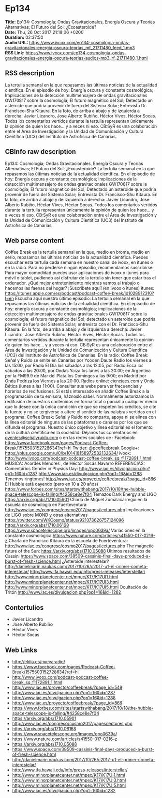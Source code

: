 # Ep134  
**Title:** Ep134: Cosmología; Ondas Gravitacionales, Energía Oscura y Teorías Alternativas; El Futuro del Sol; ¿Exoasteroide?  
**Date:** Thu, 26 Oct 2017 21:18:06 +0200  
**Duration:** 02:37:50  
**Audio URL:** https://www.ivoox.com/ep134-cosmologia-ondas-gravitacionales-energia-oscura-teorias_mf_21711480_feed_1.mp3  
**RSS Link:** https://www.ivoox.com/ep134-cosmologia-ondas-gravitacionales-energia-oscura-teorias-audios-mp3_rf_21711480_1.html  

## RSS description
La tertulia semanal en la que repasamos las últimas noticias de la actualidad científica. En el episodio de hoy: Energía oscura y constante cosmológica; Implicaciones de la detección multimensajero de ondas gravitacionales GW170817 sobre la cosmología; El futuro magnético del Sol; Detectado un asteroide que podría provenir de fuera del Sistema Solar; Entrevista Dr. Francisco-Shu Kitaura. En la foto, de arriba a abajo y de izquierda a derecha: Javier Licandro, Jose Alberto Rubiño, Héctor Vives, Héctor Socas. Todos los comentarios vertidos durante la tertulia representan únicamente la opinión de quien los hace… y a veces ni eso. CB:SyR es una colaboración entre el Área de Investigación y la Unidad de Comunicación y Cultura Científica (UC3) del Instituto de Astrofísica de Canarias.

## CBInfo raw description
Ep134: Cosmología; Ondas Gravitacionales, Energía Oscura y Teorías Alternativas; El Futuro del Sol; ¿Exoasteroide?
La tertulia semanal en la que repasamos las últimas noticias de la actualidad científica. En el episodio de hoy: Energía oscura y constante cosmológica; Implicaciones de la detección multimensajero de ondas gravitacionales GW170817 sobre la cosmología; El futuro magnético del Sol; Detectado un asteroide que podría provenir de fuera del Sistema Solar; Entrevista Dr. Francisco-Shu Kitaura. En la foto, de arriba a abajo y de izquierda a derecha: Javier Licandro, Jose Alberto Rubiño, Héctor Vives, Héctor Socas. Todos los comentarios vertidos durante la tertulia representan únicamente la opinión de quien los hace… y a veces ni eso. CB:SyR es una colaboración entre el Área de Investigación y la Unidad de Comunicación y Cultura Científica (UC3) del Instituto de Astrofísica de Canarias.


## Web parse content
Coffee Break es la tertulia semanal en la que, medio en broma, medio en serio, repasamos las últimas noticias de la actualidad científica. Puedes escuchar esta tertulia cada semana en nuestro canal de ivoox, en itunes o en la radio. Para no perderse ningún episodio, recomendamos suscribirse. Para mayor comodidad puedes usar aplicaciones de ivoox o itunes para móvil o tablet, pudiendo así disfrutar de la tertulia sin tener que estar tras el ordenador. ¿Qué mejor entretenimiento mientras vamos al trabajo o hacemos las faenas del hogar? ¡Suscríbete aquí! (en ivoox o itunes) itunes: https://itunes.apple.com/es/podcast/podcast-coffee-break/id1028912310?l=en Escucha aquí nuestro último episodio: La tertulia semanal en la que repasamos las últimas noticias de la actualidad científica. En el episodio de hoy: energía oscura y constante cosmológica; implicaciones de la detección multimensajero de ondas gravitacionales GW170817 sobre la cosmología; el futuro magnético del Sol; detectado un asteroide que podría provenir de fuera del Sistema Solar; entrevista con el Dr. Francisco-Shu Kitaura. En la foto, de arriba a abajo y de izquierda a derecha: Javier Licandro, Jose Alberto Rubiño, Héctor Vives, Héctor Socas. Todos los comentarios vertidos durante la tertulia representan únicamente la opinión de quien los hace… y a veces ni eso. CB:SyR es una colaboración entre el Área de Investigación y la Unidad de Comunicación y Cultura Científica (UC3) del Instituto de Astrofísica de Canarias. En la radio: Coffee Break: Señal y Ruido se emite en Canarias por Ycoden Daute Radio los viernes a las 15:00, por Radio El Día los sábados a las 12:05, por Radio Ecca los sábados a las 20:00, por Ondas Yaiza los lunes a las 20:00; en Argentina por la FM99.9 de Mar del Plata los Domingos a las 9:00; en Madrid por Onda Pedriza los Viernes a las 20:00. Radios online: cienciaes.com y Onda Bética (lunes a las 11:00). Consultar sus webs para ver frecuencias y horarios de redifusiones. Si estás interesado en añadir Coffee Break a la programación de tu emisora, háznoslo saber. Normalmente autorizamos la redifusión de nuestros contenidos en forma total o parcial a cualquier medio que lo desee con la única condición de que se respeten los créditos, se cite la fuente y no se tergiverse o altere el sentido de las palabras vertidas en el programa. Coffee Break: Señal y Ruido no comparte, apoya ni se alinea con la línea editorial de ninguna de las plataformas o canales por los que se difunda el programa. Nuestro único objetivo y línea editorial es el fomento de la cultura científica en la sociedad. Déjanos tus comentarios en oyentes@señalyruido.com o en las redes sociales de : Facebook: https://www.facebook.com/pages/Podcast-Coffee-Break/1575503152728634?ref=hl Twitter: @pcoffeebreak Google+: https://plus.google.com/u/0/b/101418158972532132634/ ivoox: http://www.ivoox.com/podcast-podcast-coffee-break_sq_f1172891_1.html MÚSICA: Acordes Menores , de Héctor Socas Navarro REFERENCIAS: Comentarios Gender in Physics Day: http://www.iac.es/divulgacion.php?op1=16&id=1287 http://www.iac.es/divulgacion.php?op1=16&id=1288 Tenemos ringtones! http://www.iac.es/proyecto/coffeebreak/?page_id=866 El Hubble está cayendo (pero en 10 a 20 años) https://www.forbes.com/sites/startswithabang/2017/10/18/the-hubble-space-telescope-is-falling/#4258ce8e7f04 Temazos Dark Energy and LIGO https://arxiv.org/abs/1710.05901 Charla de Miguel Zumalacarregui en la escuela de cosmologia en Fuerteventura: http://www.iac.es/congreso/cosmo2017/pages/lectures.php Implicaciones de LIGO sobre MOND y otras alternativas https://twitter.com/WKCosmo/status/921073626757124096 https://arxiv.org/abs/1710.06168 https://www.spacetelescope.org/images/opo0639a/ Variaciones en la constante cosmológica https://www.nature.com/articles/s41550-017-0216-z Charla de Francisco Kitaura en la escuela de Fuerteventura: http://www.iac.es/congreso/cosmo2017/pages/lectures.php The magnetic future of the Sun: https://arxiv.org/abs/1710.05088 Últimos resultados de Cassini https://www.space.com/38509-cassinis-final-days-produced-a-burst-of-fresh-science.html ¿Asteroide interestelar? http://danielmarin.naukas.com/2017/10/26/c2017-u1-el-primer-cometa-interestelar/ http://www.ifa.hawaii.edu/info/press-releases/interstellar/ http://www.minorplanetcenter.net/mpec/K17/K17UI1.html http://www.minorplanetcenter.net/mpec/K17/K17UI3.html http://www.minorplanetcenter.net/mpec/K17/K17UI5.html Ocultación de Tritón http://www.iac.es/divulgacion.php?op1=16&id=1282

## Contertulios
- Javier Licandro
- Jose Alberto Rubiño
- Héctor Vives
- Héctor Socas
## Web Links
- http://eldia.es/nuevaradio/
- https://www.facebook.com/pages/Podcast-Coffee-Break/1575503152728634?ref=hl
- http://www.ivoox.com/podcast-podcast-coffee-break_sq_f1172891_1.html
- http://www.iac.es/proyecto/coffeebreak/?page_id=549
- http://www.iac.es/divulgacion.php?op1=16&id=1287
- http://www.iac.es/divulgacion.php?op1=16&id=1288
- http://www.iac.es/proyecto/coffeebreak/?page_id=866
- https://www.forbes.com/sites/startswithabang/2017/10/18/the-hubble-space-telescope-is-falling/#4258ce8e7f04
- https://arxiv.org/abs/1710.05901
- http://www.iac.es/congreso/cosmo2017/pages/lectures.php
- https://arxiv.org/abs/1710.06168
- https://www.spacetelescope.org/images/opo0639a/
- https://www.nature.com/articles/s41550-017-0216-z
- https://arxiv.org/abs/1710.05088
- https://www.space.com/38509-cassinis-final-days-produced-a-burst-of-fresh-science.html
- http://danielmarin.naukas.com/2017/10/26/c2017-u1-el-primer-cometa-interestelar/
- http://www.ifa.hawaii.edu/info/press-releases/interstellar/
- http://www.minorplanetcenter.net/mpec/K17/K17UI1.html
- http://www.minorplanetcenter.net/mpec/K17/K17UI3.html
- http://www.minorplanetcenter.net/mpec/K17/K17UI5.html
- http://www.iac.es/divulgacion.php?op1=16&id=1282